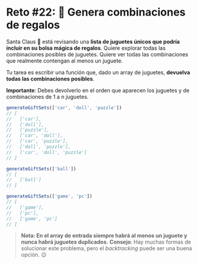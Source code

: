 # Reto #22: 🎁 Genera combinaciones de regalos

Santa Claus 🎅 está revisando una **lista de juguetes únicos que podría incluir en su bolsa mágica de regalos**. Quiere explorar todas las combinaciones posibles de juguetes. Quiere ver todas las combinaciones que realmente contengan al menos un juguete.

Tu tarea es escribir una función que, dado un array de juguetes, **devuelva todas las combinaciones posibles**.

**Importante**: Debes devolverlo en el orden que aparecen los juguetes y de combinaciones de 1 a n juguetes.

```ts
generateGiftSets(['car', 'doll', 'puzzle'])
// [
//   ['car'],
//   ['doll'],
//   ['puzzle'],
//   ['car', 'doll'],
//   ['car', 'puzzle'],
//   ['doll', 'puzzle'],
//   ['car', 'doll', 'puzzle']
// ]

generateGiftSets(['ball'])
// [
//   ['ball']
// ]

generateGiftSets(['game', 'pc'])
// [
//   ['game'],
//   ['pc'],
//   ['game', 'pc']
// ]
```

> **Nota: En el array de entrada siempre habrá al menos un juguete y nunca habrá juguetes duplicados.**
> **Consejo**: Hay muchas formas de solucionar este problema, pero el *backtracking* puede ser una buena opción. 😉
